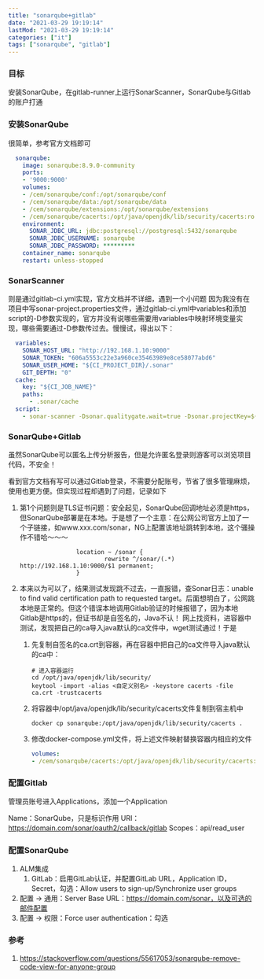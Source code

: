 ```yaml
---
title: "sonarqube+gitlab"
date: "2021-03-29 19:19:14"
lastMod: "2021-03-29 19:19:14"
categories: ["it"]
tags: ["sonarqube", "gitlab"]
---
```


### 目标

安装SonarQube，在gitlab-runner上运行SonarScanner，SonarQube与Gitlab的账户打通

### 安装SonarQube

很简单，参考官方文档即可

```yaml
  sonarqube:
    image: sonarqube:8.9.0-community
    ports:
    - '9000:9000'
    volumes:
    - /cem/sonarqube/conf:/opt/sonarqube/conf
    - /cem/sonarqube/data:/opt/sonarqube/data
    - /cem/sonarqube/extensions:/opt/sonarqube/extensions
    - /cem/sonarqube/cacerts:/opt/java/openjdk/lib/security/cacerts:ro
    environment:
      SONAR_JDBC_URL: jdbc:postgresql://postgresql:5432/sonarqube
      SONAR_JDBC_USERNAME: sonarqube
      SONAR_JDBC_PASSWORD: *********
    container_name: sonarqube
    restart: unless-stopped
```

### SonarScanner

则是通过gitlab-ci.yml实现，官方文档并不详细，遇到一个小问题
因为我没有在项目中写sonar-project.properties文件，通过gitlab-ci.yml中variables和添加script的-D参数实现的，官方并没有说哪些需要用variables中映射环境变量实现，哪些需要通过-D参数传过去。慢慢试，得出以下：

```yaml
  variables:
    SONAR_HOST_URL: "http://192.168.1.10:9000"
    SONAR_TOKEN: "606a5553c22e3a960ce35463989e8ce58077abd6"
    SONAR_USER_HOME: "${CI_PROJECT_DIR}/.sonar"
    GIT_DEPTH: "0"
  cache:
    key: "${CI_JOB_NAME}"
    paths:
      - .sonar/cache
  script:
    - sonar-scanner -Dsonar.qualitygate.wait=true -Dsonar.projectKey=${CI_PROJECT_NAMESPACE}:${CI_PROJECT_NAME} -Dsonar.exclusions=pb/*
```

### SonarQube+Gitlab

虽然SonarQube可以匿名上传分析报告，但是允许匿名登录则游客可以浏览项目代码，不安全！

看到官方文档有写可以通过Gitlab登录，不需要分配账号，节省了很多管理麻烦，使用也更方便。但实现过程却遇到了问题，记录如下

1. 第1个问题则是TLS证书问题：安全起见，SonarQube回调地址必须是https，但SonarQube部署是在本地。于是想了一个主意：在公网公司官方上加了一个子链接，如www.xxx.com/sonar，NG上配置该地址跳转到本地，这个骚操作不错哈～～～
   
   ```nginx
                   location ~ /sonar {
                           rewrite ^/sonar/(.*) http://192.168.1.10:9000/$1 permanent;
                   }
   ```

2. 本来以为可以了，结果测试发现跳不过去，一直报错，查Sonar日志：unable to find valid certification path to requested target。后面想明白了，公网跳本地是正常的。但这个错误本地调用Gitlab验证的时候报错了，因为本地Gitlab是https的，但证书却是自签名的，Java不认！
    网上找资料，进容器中测试，发现把自己的ca导入java默认的ca文件中，wget测试通过！于是
   
   1. 先复制自签名的ca.crt到容器，再在容器中把自己的ca文件导入java默认的ca中：
      
      ```shell
      # 进入容器运行
      cd /opt/java/openjdk/lib/security/
      keytool -import -alias <自定义别名> -keystore cacerts -file ca.crt -trustcacerts
      ```
   
   2. 将容器中/opt/java/openjdk/lib/security/cacerts文件复制到宿主机中
      
      ```shell
      docker cp sonarqube:/opt/java/openjdk/lib/security/cacerts .
      ```
   
   3. 修改docker-compose.yml文件，将上述文件映射替换容器内相应的文件
      
      ```yaml
      volumes:
      - /cem/sonarqube/cacerts:/opt/java/openjdk/lib/security/cacerts:ro
      ```

### 配置Gitlab

管理员账号进入Applications，添加一个Application

Name：SonarQube，只是标识作用
URI：https://domain.com/sonar/oauth2/callback/gitlab
Scopes：api/read_user

### 配置SonarQube

1. ALM集成
   1. GitLab：启用GitLab认证，并配置GitLab URL，Application ID，Secret，勾选：Allow users to sign-up/Synchronize user groups
2. 配置 -> 通用：Server Base URL：https://domain.com/sonar，以及可选的邮件配置
3. 配置 -> 权限：Force user authentication：勾选

### 参考

1. https://stackoverflow.com/questions/55617053/sonarqube-remove-code-view-for-anyone-group